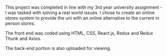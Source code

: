 This project was completed in line with my 3rd year university assignment - I was tasked with solving a real world issues.
I chose to create an online stores system to provide the uni with an online alternative to the current in person stores.

The front end was coded using HTML, CSS, React.js, Redux and Redux Thunk and Axios.

The back-end portion is also uploaded for viewing.
